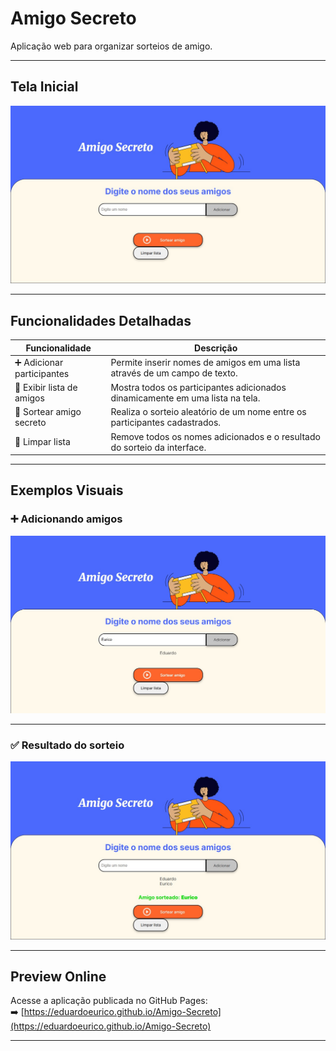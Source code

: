 # Amigo Secreto

Aplicação web para organizar sorteios de amigo.

---

## Tela Inicial

![Tela inicial](assets/tela-inicial.jpeg)

---

## Funcionalidades Detalhadas

| Funcionalidade           | Descrição                                                                 |
|--------------------------|---------------------------------------------------------------------------|
| ➕ Adicionar participantes | Permite inserir nomes de amigos em uma lista através de um campo de texto. |
| 📜 Exibir lista de amigos | Mostra todos os participantes adicionados dinamicamente em uma lista na tela. |
| 🔀 Sortear amigo secreto  | Realiza o sorteio aleatório de um nome entre os participantes cadastrados. |
| 🧹 Limpar lista           | Remove todos os nomes adicionados e o resultado do sorteio da interface. |

---

## Exemplos Visuais

### ➕ Adicionando amigos
![Adicionando amigos](assets/adicionando-amigos.jpeg)

---

### ✅ Resultado do sorteio
![Resultado do sorteio](assets/resultado.jpeg)

---

## Preview Online

Acesse a aplicação publicada no GitHub Pages:  
➡️ [https://eduardoeurico.github.io/Amigo-Secreto](https://eduardoeurico.github.io/Amigo-Secreto)

---
